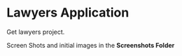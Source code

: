 # Lawyers Application

Get lawyers project.

Screen Shots and initial images in the **Screenshots Folder**
